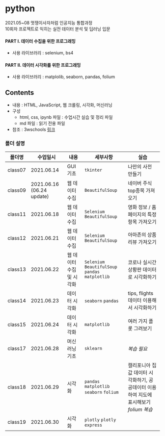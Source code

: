 # python

2021.05~08 멋쟁이사자처럼 인공지능 통합과정   
10회차 프로젝트로 익히는 실전 데이터 분석 및 딥러닝 입문

#### PART I. 데이터 수집을 위한 프로그래밍
- 사용 라이브러리 : selenium, bs4

#### PART II. 데이터 시각화를 위한 프로그래밍
- 사용 라이브러리 : matplolib, seaborn, pandas, folium

## Contents
* 내용 : HTML, JavaScript, 웹 크롤링, 시각화, 머신러닝
* 구성 
  - html, css, ipynb 파일 : 수업시간 실습 및 정리 파일
  - md 파일 : 읽기 전용 파일 
* 참조 : 3wschools [링크](http://www.w3schools.com/js)

### 폴더 설명
|폴더명|수업일시|내용|세부사항| 실습|
|----|---|---|---|---|
|class07|2021.06.14| GUI 기초  | `tkinter`  | 나만의 사전 만들기  | 
|class09|2021.06.16 (06.24 update)| 웹 데이터 수집 | `BeautifulSoup`  | 네이버 주식 top종목 가져오기  | 
|class11|2021.06.18| 웹 데이터 수집  | `Selenium` `BeautifulSoup`  | 영화 정보 / 홈페이지의 특정 항목 가져오기   | 
|class12|2021.06.21| 웹 데이터 수집  | `Selenium` `BeautifulSoup`  | 아마존의 상품 리뷰 가져오기   | 
|class13|2021.06.22| 웹 데이터 수집 및 시각화 | `Selenium` `BeautifulSoup` `pandas` `matplotlib` | 코로나 실시간 상황판 데이터로 시각화하기  | 
|class14|2021.06.23| 데이터 시각화 | `seaborn` `pandas` | tips, flights 데이터 이용해서 시각화하기 | 
|class15|2021.06.24| 데이터 시각화 | `matplotlib`  | 여러 가지 플롯 그려보기 | 
|class17|2021.06.28| 머신러닝 기초| `sklearn`| *복습 필요* | 
|class18|2021.06.29| 시각화 | `pandas` `matplotlib` `seaborn` `folium`| 캘리포니아 집값 데이터 시각화하기, 공공데이터 이용하여 지도에 표시해보기 *folium 복습* | 
|class19|2021.06.30| 시각화 | `plotly` `plotly express`||
